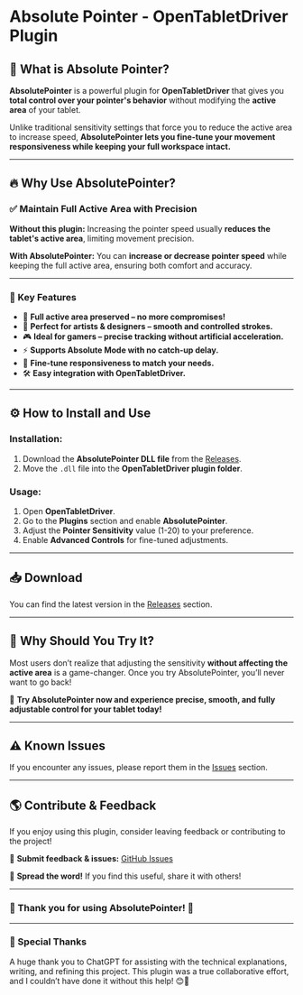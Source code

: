 # Absolute Pointer - OpenTabletDriver Plugin

## 🌟 What is Absolute Pointer?
**AbsolutePointer** is a powerful plugin for **OpenTabletDriver** that gives you **total control over your pointer's behavior** without modifying the **active area** of your tablet.

Unlike traditional sensitivity settings that force you to reduce the active area to increase speed, **AbsolutePointer lets you fine-tune your movement responsiveness while keeping your full workspace intact.**

---

## 🔥 Why Use AbsolutePointer?

### **✅ Maintain Full Active Area with Precision**
**Without this plugin:** Increasing the pointer speed usually **reduces the tablet's active area**, limiting movement precision.

**With AbsolutePointer:** You can **increase or decrease pointer speed** while keeping the full active area, ensuring both comfort and accuracy.

---

### **🎯 Key Features**
- 🚀 **Full active area preserved – no more compromises!**
- 🎨 **Perfect for artists & designers – smooth and controlled strokes.**
- 🎮 **Ideal for gamers – precise tracking without artificial acceleration.**
- ⚡ **Supports Absolute Mode with no catch-up delay.**
- 🔄 **Fine-tune responsiveness to match your needs.**
- 🛠 **Easy integration with OpenTabletDriver.**

---

## ⚙️ How to Install and Use

### **Installation:**
1. Download the **AbsolutePointer DLL file** from the [Releases](https://github.com/Joshua62210/AbsolutePointer/releases).
2. Move the `.dll` file into the **OpenTabletDriver plugin folder**.

### **Usage:**
1. Open **OpenTabletDriver**.
2. Go to the **Plugins** section and enable **AbsolutePointer**.
3. Adjust the **Pointer Sensitivity** value (1-20) to your preference.
4. Enable **Advanced Controls** for fine-tuned adjustments.

---

## 📥 Download
You can find the latest version in the [Releases](https://github.com/Joshua62210/AbsolutePointer/releases) section.

---

## 📌 Why Should You Try It?
Most users don’t realize that adjusting the sensitivity **without affecting the active area** is a game-changer. Once you try AbsolutePointer, you’ll never want to go back!

💖 **Try AbsolutePointer now and experience precise, smooth, and fully adjustable control for your tablet today!**

---

## ⚠️ Known Issues
If you encounter any issues, please report them in the [Issues](https://github.com/YOUR-GITHUB-USERNAME/AbsolutePointer/issues) section.

---

## 🌎 Contribute & Feedback
If you enjoy using this plugin, consider leaving feedback or contributing to the project!

📩 **Submit feedback & issues:** [GitHub Issues](https://github.com/YOUR-GITHUB-USERNAME/AbsolutePointer/issues)

💖 **Spread the word!** If you find this useful, share it with others!

---

### 🎉 Thank you for using AbsolutePointer! 🎉

---

### 💖 Special Thanks
A huge thank you to ChatGPT for assisting with the technical explanations, writing, and refining this project. This plugin was a true collaborative effort, and I couldn’t have done it without this help! 😊💖
